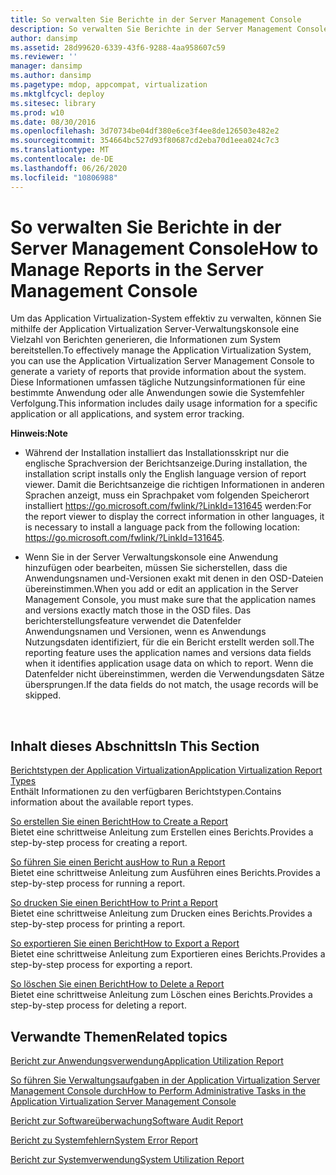 ```yaml
---
title: So verwalten Sie Berichte in der Server Management Console
description: So verwalten Sie Berichte in der Server Management Console
author: dansimp
ms.assetid: 28d99620-6339-43f6-9288-4aa958607c59
ms.reviewer: ''
manager: dansimp
ms.author: dansimp
ms.pagetype: mdop, appcompat, virtualization
ms.mktglfcycl: deploy
ms.sitesec: library
ms.prod: w10
ms.date: 08/30/2016
ms.openlocfilehash: 3d70734be04df380e6ce3f4ee8de126503e482e2
ms.sourcegitcommit: 354664bc527d93f80687cd2eba70d1eea024c7c3
ms.translationtype: MT
ms.contentlocale: de-DE
ms.lasthandoff: 06/26/2020
ms.locfileid: "10806988"
---
```

# <span data-ttu-id="1fba1-103">So verwalten Sie Berichte in der Server Management Console</span><span class="sxs-lookup"><span data-stu-id="1fba1-103">How to Manage Reports in the Server Management Console</span></span>


<span data-ttu-id="1fba1-104">Um das Application Virtualization-System effektiv zu verwalten, können Sie mithilfe der Application Virtualization Server-Verwaltungskonsole eine Vielzahl von Berichten generieren, die Informationen zum System bereitstellen.</span><span class="sxs-lookup"><span data-stu-id="1fba1-104">To effectively manage the Application Virtualization System, you can use the Application Virtualization Server Management Console to generate a variety of reports that provide information about the system.</span></span> <span data-ttu-id="1fba1-105">Diese Informationen umfassen tägliche Nutzungsinformationen für eine bestimmte Anwendung oder alle Anwendungen sowie die Systemfehler Verfolgung.</span><span class="sxs-lookup"><span data-stu-id="1fba1-105">This information includes daily usage information for a specific application or all applications, and system error tracking.</span></span>

**<span data-ttu-id="1fba1-106">Hinweis:</span><span class="sxs-lookup"><span data-stu-id="1fba1-106">Note</span></span>**  
-   <span data-ttu-id="1fba1-107">Während der Installation installiert das Installationsskript nur die englische Sprachversion der Berichtsanzeige.</span><span class="sxs-lookup"><span data-stu-id="1fba1-107">During installation, the installation script installs only the English language version of report viewer.</span></span> <span data-ttu-id="1fba1-108">Damit die Berichtsanzeige die richtigen Informationen in anderen Sprachen anzeigt, muss ein Sprachpaket vom folgenden Speicherort installiert <https://go.microsoft.com/fwlink/?LinkId=131645> werden:</span><span class="sxs-lookup"><span data-stu-id="1fba1-108">For the report viewer to display the correct information in other languages, it is necessary to install a language pack from the following location: <https://go.microsoft.com/fwlink/?LinkId=131645>.</span></span>

-   <span data-ttu-id="1fba1-109">Wenn Sie in der Server Verwaltungskonsole eine Anwendung hinzufügen oder bearbeiten, müssen Sie sicherstellen, dass die Anwendungsnamen und-Versionen exakt mit denen in den OSD-Dateien übereinstimmen.</span><span class="sxs-lookup"><span data-stu-id="1fba1-109">When you add or edit an application in the Server Management Console, you must make sure that the application names and versions exactly match those in the OSD files.</span></span> <span data-ttu-id="1fba1-110">Das berichterstellungsfeature verwendet die Datenfelder Anwendungsnamen und Versionen, wenn es Anwendungs Nutzungsdaten identifiziert, für die ein Bericht erstellt werden soll.</span><span class="sxs-lookup"><span data-stu-id="1fba1-110">The reporting feature uses the application names and versions data fields when it identifies application usage data on which to report.</span></span> <span data-ttu-id="1fba1-111">Wenn die Datenfelder nicht übereinstimmen, werden die Verwendungsdaten Sätze übersprungen.</span><span class="sxs-lookup"><span data-stu-id="1fba1-111">If the data fields do not match, the usage records will be skipped.</span></span>

 

## <span data-ttu-id="1fba1-112">Inhalt dieses Abschnitts</span><span class="sxs-lookup"><span data-stu-id="1fba1-112">In This Section</span></span>


<a href="" id="application-virtualization-report-types"></a>[<span data-ttu-id="1fba1-113">Berichtstypen der Application Virtualization</span><span class="sxs-lookup"><span data-stu-id="1fba1-113">Application Virtualization Report Types</span></span>](application-virtualization-report-types.md)  
<span data-ttu-id="1fba1-114">Enthält Informationen zu den verfügbaren Berichtstypen.</span><span class="sxs-lookup"><span data-stu-id="1fba1-114">Contains information about the available report types.</span></span>

<a href="" id="how-to-create-a-report"></a>[<span data-ttu-id="1fba1-115">So erstellen Sie einen Bericht</span><span class="sxs-lookup"><span data-stu-id="1fba1-115">How to Create a Report</span></span>](how-to-create-a-reportserver.md)  
<span data-ttu-id="1fba1-116">Bietet eine schrittweise Anleitung zum Erstellen eines Berichts.</span><span class="sxs-lookup"><span data-stu-id="1fba1-116">Provides a step-by-step process for creating a report.</span></span>

<a href="" id="how-to-run-a-report"></a>[<span data-ttu-id="1fba1-117">So führen Sie einen Bericht aus</span><span class="sxs-lookup"><span data-stu-id="1fba1-117">How to Run a Report</span></span>](how-to-run-a-reportserver.md)  
<span data-ttu-id="1fba1-118">Bietet eine schrittweise Anleitung zum Ausführen eines Berichts.</span><span class="sxs-lookup"><span data-stu-id="1fba1-118">Provides a step-by-step process for running a report.</span></span>

<a href="" id="how-to-print-a-report"></a>[<span data-ttu-id="1fba1-119">So drucken Sie einen Bericht</span><span class="sxs-lookup"><span data-stu-id="1fba1-119">How to Print a Report</span></span>](how-to-print-a-reportserver.md)  
<span data-ttu-id="1fba1-120">Bietet eine schrittweise Anleitung zum Drucken eines Berichts.</span><span class="sxs-lookup"><span data-stu-id="1fba1-120">Provides a step-by-step process for printing a report.</span></span>

<a href="" id="how-to-export-a-report"></a>[<span data-ttu-id="1fba1-121">So exportieren Sie einen Bericht</span><span class="sxs-lookup"><span data-stu-id="1fba1-121">How to Export a Report</span></span>](how-to-export-a-reportserver.md)  
<span data-ttu-id="1fba1-122">Bietet eine schrittweise Anleitung zum Exportieren eines Berichts.</span><span class="sxs-lookup"><span data-stu-id="1fba1-122">Provides a step-by-step process for exporting a report.</span></span>

<a href="" id="how-to-delete-a-report"></a>[<span data-ttu-id="1fba1-123">So löschen Sie einen Bericht</span><span class="sxs-lookup"><span data-stu-id="1fba1-123">How to Delete a Report</span></span>](how-to-delete-a-reportserver.md)  
<span data-ttu-id="1fba1-124">Bietet eine schrittweise Anleitung zum Löschen eines Berichts.</span><span class="sxs-lookup"><span data-stu-id="1fba1-124">Provides a step-by-step process for deleting a report.</span></span>

## <span data-ttu-id="1fba1-125">Verwandte Themen</span><span class="sxs-lookup"><span data-stu-id="1fba1-125">Related topics</span></span>


[<span data-ttu-id="1fba1-126">Bericht zur Anwendungsverwendung</span><span class="sxs-lookup"><span data-stu-id="1fba1-126">Application Utilization Report</span></span>](application-utilization-reportserver.md)

[<span data-ttu-id="1fba1-127">So führen Sie Verwaltungsaufgaben in der Application Virtualization Server Management Console durch</span><span class="sxs-lookup"><span data-stu-id="1fba1-127">How to Perform Administrative Tasks in the Application Virtualization Server Management Console</span></span>](how-to-perform-administrative-tasks-in-the-application-virtualization-server-management-console.md)

[<span data-ttu-id="1fba1-128">Bericht zur Softwareüberwachung</span><span class="sxs-lookup"><span data-stu-id="1fba1-128">Software Audit Report</span></span>](software-audit-reportserver.md)

[<span data-ttu-id="1fba1-129">Bericht zu Systemfehlern</span><span class="sxs-lookup"><span data-stu-id="1fba1-129">System Error Report</span></span>](system-error-reportserver.md)

[<span data-ttu-id="1fba1-130">Bericht zur Systemverwendung</span><span class="sxs-lookup"><span data-stu-id="1fba1-130">System Utilization Report</span></span>](system-utilization-reportserver.md)

 

 





